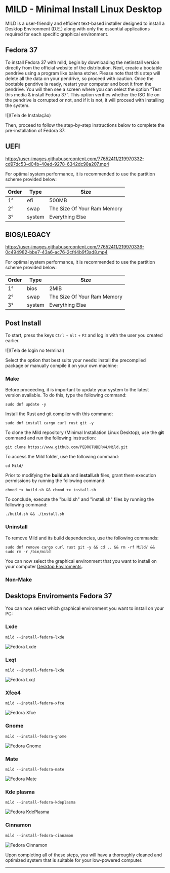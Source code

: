 # MILD - Minimal Install Linux Desktop

MILD is a user-friendly and efficient text-based installer designed to install a Desktop Environment (D.E.) along with only the essential applications required for each specific graphical environment.

## Fedora 37

To install Fedora 37 with mild, begin by downloading the netinstall version directly from the official website of the distribution. Next, create a bootable pendrive using a program like balena etcher. Please note that this step will delete all the data on your pendrive, so proceed with caution. Once the bootable pendrive is ready, restart your computer and boot it from the pendrive. You will then see a screen where you can select the option “Test this media & install Fedora 37”. This option verifies whether the ISO file on the pendrive is corrupted or not, and if it is not, it will proceed with installing the system.

![](Tela de Instalação)

Then, proceed to follow the step-by-step instructions below to complete the pre-installation of Fedora 37:

## UEFI

https://user-images.githubusercontent.com/77652411/219970332-cd97dc53-d04b-40ed-9278-6342dc98a207.mp4

For optimal system performance, it is recommended to use the partition scheme provided below:

Order |  Type  | Size
------|--------|--------
  1°  |  efi   | 500MB  
  2°  |  swap  | The Size Of Your Ram Memory  
  3°  | system | Everything Else


## BIOS/LEGACY

https://user-images.githubusercontent.com/77652411/219970336-0c494982-bbe7-43a6-ac76-2cf44b9f3ad8.mp4

For optimal system performance, it is recommended to use the partition scheme provided below:

Order |  Type  | Size
------|--------|------  
  1°  |  bios  | 2MIB
  2°  |  swap  | The Size Of Your Ram Memory   
  3°  | system | Everything Else


## Post Install

To start, press the keys `Ctrl` + `Alt` + `F2` and log in with the user you created earlier.

![](Tela de login no terminal)

Select the option that best suits your needs: install the precompiled package or manually compile it on your own machine:

### Make

Before proceeding, it is important to update your system to the latest version available. To do this, type the following command:

	sudo dnf update -y

Install the Rust and git compiler with this command:

	sudo dnf install cargo curl rust git -y

To clone the Mild repository (Minimal Installation Linux Desktop), use the **git** command and run the following instruction:

	git clone https://www.github.com/PEDROTUBER44/Mild.git

To access the Mild folder, use the following command:

	cd Mild/

Prior to modifying the **build.sh** and **install.sh** files, grant them execution permissions by running the following command:

	chmod +x build.sh && chmod +x install.sh

To conclude, execute the "build.sh" and "install.sh" files by running the following command:

	./build.sh && ./install.sh

### Uninstall

To remove Mild and its build dependencies, use the following commands:

	sudo dnf remove cargo curl rust git -y && cd .. && rm -rf Mild/ && sudo rm -r /bin/mild

You can now select the graphical environment that you want to install on your computer [Desktop Enviroments](#desktops-enviroments-fedora-37).


### Non-Make


## Desktops Enviroments Fedora 37

You can now select which graphical environment you want to install on your PC:

### Lxde

	mild --install-fedora-lxde

![Fedora Lxde](https://user-images.githubusercontent.com/77652411/221678282-f1d474da-1a93-434f-804d-507bc441233c.png)

### Lxqt

	mild --install-fedora-lxde

![Fedora Lxqt](https://user-images.githubusercontent.com/77652411/221678322-69a32256-0e68-42be-813e-b5ab2f711142.png)

### Xfce4

	mild --install-fedora-xfce

![Fedora Xfce](https://user-images.githubusercontent.com/77652411/221678384-0b0f66e7-5147-41df-afbc-f81804afe7be.png)

### Gnome

	mild --install-fedora-gnome

![Fedora Gnome](https://user-images.githubusercontent.com/77652411/221678430-4c5b8405-67be-4ee9-b38b-9d81348263b7.png)

### Mate

	mild --install-fedora-mate

![Fedora Mate](https://user-images.githubusercontent.com/77652411/221678489-4d97f4e2-896f-4fac-9a73-5a58a029f284.png)

### Kde plasma

	mild --install-fedora-kdeplasma

![Fedora KdePlasma](https://user-images.githubusercontent.com/77652411/221678545-9b22b4cd-9222-4d24-aad9-7d2e77fbc740.png)

### Cinnamon

	mild --install-fedora-cinnamon

![Fedora Cinnamon](https://user-images.githubusercontent.com/77652411/221678614-31c97602-796a-475e-94d9-a1258f28b37d.png)

Upon completing all of these steps, you will have a thoroughly cleaned and optimized system that is suitable for your low-powered computer.

****
